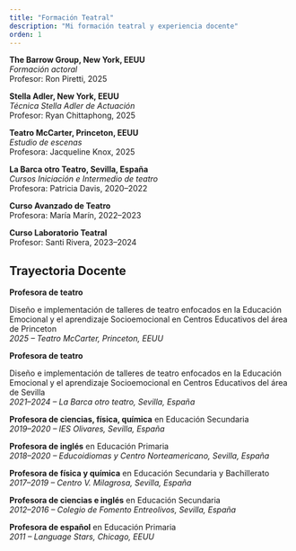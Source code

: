 ```yaml
---
title: "Formación Teatral"
description: "Mi formación teatral y experiencia docente"
orden: 1
---
```


**The Barrow Group, New York, EEUU**  
_Formación actoral_  
Profesor: Ron Piretti, 2025

**Stella Adler, New York, EEUU**  
_Técnica Stella Adler de Actuación_  
Profesor: Ryan Chittaphong, 2025

**Teatro McCarter, Princeton, EEUU**  
_Estudio de escenas_  
Profesora: Jacqueline Knox, 2025

**La Barca otro Teatro, Sevilla, España**  
_Cursos Iniciación e Intermedio de teatro_  
Profesora: Patricia Davis, 2020–2022

**Curso Avanzado de Teatro**  
Profesora: María Marín, 2022–2023

**Curso Laboratorio Teatral**  
Profesor: Santi Rivera, 2023–2024

## Trayectoria Docente

**Profesora de teatro**

Diseño e implementación de talleres de teatro enfocados en la Educación Emocional y el aprendizaje Socioemocional en Centros Educativos del área de Princeton  
_2025 – Teatro McCarter, Princeton, EEUU_

**Profesora de teatro**

Diseño e implementación de talleres de teatro enfocados en la Educación Emocional y el aprendizaje Socioemocional en Centros Educativos del área de Sevilla  
_2021–2024 – La Barca otro teatro, Sevilla, España_

**Profesora de ciencias, física, química** en Educación Secundaria  
_2019–2020 – IES Olivares, Sevilla, España_

**Profesora de inglés** en Educación Primaria  
_2018–2020 – Educoidiomas y Centro Norteamericano, Sevilla, España_

**Profesora de física y química** en Educación Secundaria y Bachillerato  
_2017–2019 – Centro V. Milagrosa, Sevilla, España_

**Profesora de ciencias e inglés** en Educación Secundaria  
_2012–2016 – Colegio de Fomento Entreolivos, Sevilla, España_

**Profesora de español** en Educación Primaria  
_2011 – Language Stars, Chicago, EEUU_

